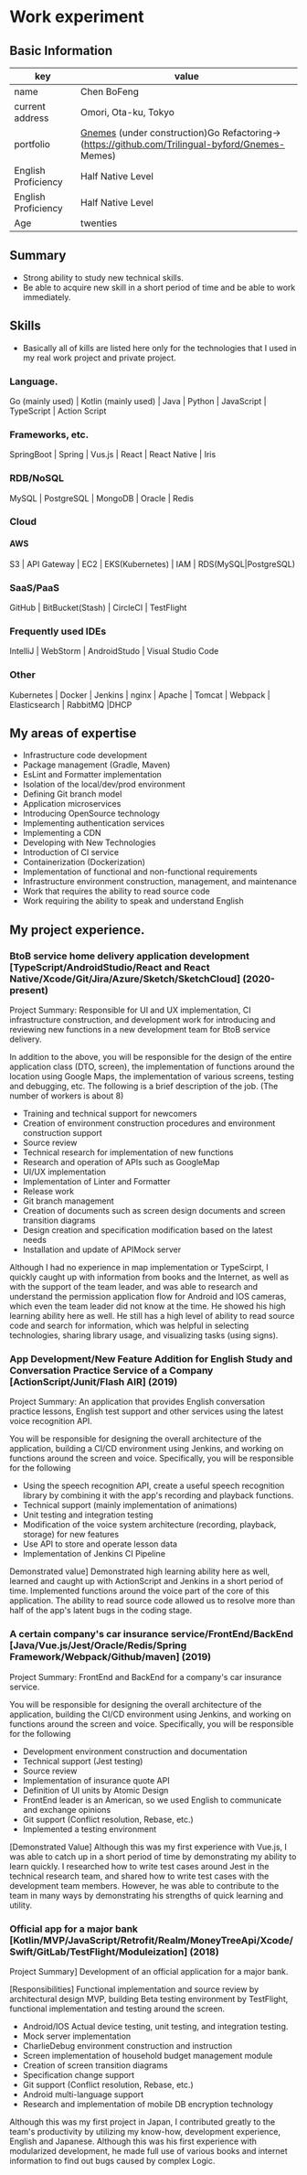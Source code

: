 # Work experiment

## Basic Information

|key|value|
|----|----|
|name|Chen BoFeng|
|current address|Omori, Ota-ku, Tokyo|
|portfolio|[Gnemes](https://github.com/Trilingual-byford/Gnemes) (under construction)Go Refactoring->(https://github.com/Trilingual-byford/Gnemes- Memes)|
|English Proficiency|Half Native Level|
|English Proficiency|Half Native Level| |Japanese Proficiency|Advanced Level
|Age|twenties|

## Summary

- Strong ability to study new technical skills.
- Be able to acquire new skill in a short period of time and be able to work immediately.

## Skills

- Basically all of kills are listed here only for the technologies that I used in my real work project and private project.

### Language.

Go (mainly used) | Kotlin (mainly used) | Java | Python | JavaScript | TypeScript | Action Script

### Frameworks, etc.

SpringBoot | Spring | Vus.js | React | React Native | Iris

### RDB/NoSQL

MySQL | PostgreSQL | MongoDB | Oracle | Redis 

### Cloud

#### AWS

S3 | API Gateway | EC2 | EKS(Kubernetes) | IAM | RDS(MySQL|PostgreSQL)

### SaaS/PaaS

GitHub | BitBucket(Stash) | CircleCI | TestFlight

### Frequently used IDEs

IntelliJ | WebStorm | AndroidStudo | Visual Studio Code

### Other

Kubernetes | Docker | Jenkins | nginx | Apache | Tomcat | Webpack | Elasticsearch | RabbitMQ |DHCP

## My areas of expertise

- Infrastructure code development
- Package management (Gradle, Maven)
- EsLint and Formatter implementation
- Isolation of the local/dev/prod environment
- Defining Git branch model
- Application microservices
- Introducing OpenSource technology
- Implementing authentication services
- Implementing a CDN
- Developing with New Technologies
- Introduction of CI service
- Containerization (Dockerization)
- Implementation of functional and non-functional requirements
- Infrastructure environment construction, management, and maintenance
- Work that requires the ability to read source code
- Work requiring the ability to speak and understand English

## My project experience.

### BtoB service home delivery application development [TypeScript/AndroidStudio/React and React Native/Xcode/Git/Jira/Azure/Sketch/SketchCloud] (2020-present)

Project Summary: Responsible for UI and UX implementation, CI infrastructure construction, and development work for introducing and reviewing new functions in a new development team for BtoB service delivery.

In addition to the above, you will be responsible for the design of the entire application class (DTO, screen), the implementation of functions around the location using Google Maps, the implementation of various screens, testing and debugging, etc. The following is a brief description of the job. (The number of workers is about 8)
 
 - Training and technical support for newcomers
 - Creation of environment construction procedures and environment construction support
 - Source review
 - Technical research for implementation of new functions
 - Research and operation of APIs such as GoogleMap
 - UI/UX implementation
 - Implementation of Linter and Formatter
 - Release work
 - Git branch management
 - Creation of documents such as screen design documents and screen transition diagrams
 - Design creation and specification modification based on the latest needs
 - Installation and update of APIMock server

Although I had no experience in map implementation or TypeScirpt, I quickly caught up with information from books and the Internet, as well as with the support of the team leader, and was able to research and understand the permission application flow for Android and IOS cameras, which even the team leader did not know at the time. He showed his high learning ability here as well. He still has a high level of ability to read source code and search for information, which was helpful in selecting technologies, sharing library usage, and visualizing tasks (using signs).

### App Development/New Feature Addition for English Study and Conversation Practice Service of a Company [ActionScript/Junit/Flash AIR] (2019)

Project Summary: An application that provides English conversation practice lessons, English test support and other services using the latest voice recognition API.

You will be responsible for designing the overall architecture of the application, building a CI/CD environment using Jenkins, and working on functions around the screen and voice. Specifically, you will be responsible for the following

- Using the speech recognition API, create a useful speech recognition library by combining it with the app's recording and playback functions.
- Technical support (mainly implementation of animations)
- Unit testing and integration testing
- Modification of the voice system architecture (recording, playback, storage) for new features
- Use API to store and operate lesson data
- Implementation of Jenkins CI Pipeline

Demonstrated value] Demonstrated high learning ability here as well, learned and caught up with ActionScript and Jenkins in a short period of time. Implemented functions around the voice part of the core of this application. The ability to read source code allowed us to resolve more than half of the app's latent bugs in the coding stage.

### A certain company's car insurance service/FrontEnd/BackEnd [Java/Vue.js/Jest/Oracle/Redis/Spring Framework/Webpack/Github/maven] (2019)

Project Summary: FrontEnd and BackEnd for a company's car insurance service.

You will be responsible for designing the overall architecture of the application, building the CI/CD environment using Jenkins, and working on functions around the screen and voice. Specifically, you will be responsible for the following

- Development environment construction and documentation
- Technical support (Jest testing)
- Source review
- Implementation of insurance quote API
- Definition of UI units by Atomic Design
- FrontEnd leader is an American, so we used English to communicate and exchange opinions
- Git support (Conflict resolution, Rebase, etc.)
- Implemented a testing environment

[Demonstrated Value] Although this was my first experience with Vue.js, I was able to catch up in a short period of time by demonstrating my ability to learn quickly. I researched how to write test cases around Jest in the technical research team, and shared how to write test cases with the development team members. However, he was able to contribute to the team in many ways by demonstrating his strengths of quick learning and utility.

### Official app for a major bank [Kotlin/MVP/JavaScript/Retrofit/Realm/MoneyTreeApi/Xcode/Swift/GitLab/TestFlight/Moduleization] (2018)

Project Summary] Development of an official application for a major bank.

[Responsibilities] Functional implementation and source review by architectural design MVP, building Beta testing environment by TestFlight, functional implementation and testing around the screen.

- Android/IOS Actual device testing, unit testing, and integration testing.
- Mock server implementation
- CharlieDebug environment construction and instruction
- Screen implementation of household budget management module
- Creation of screen transition diagrams
- Specification change support
- Git support (Conflict resolution, Rebase, etc.)
- Android multi-language support 
- Research and implementation of mobile DB encryption technology

Although this was my first project in Japan, I contributed greatly to the team's productivity by utilizing my know-how, development experience, English and Japanese. Although this was his first experience with modularized development, he made full use of various books and internet information to find out bugs caused by complex Logic.

